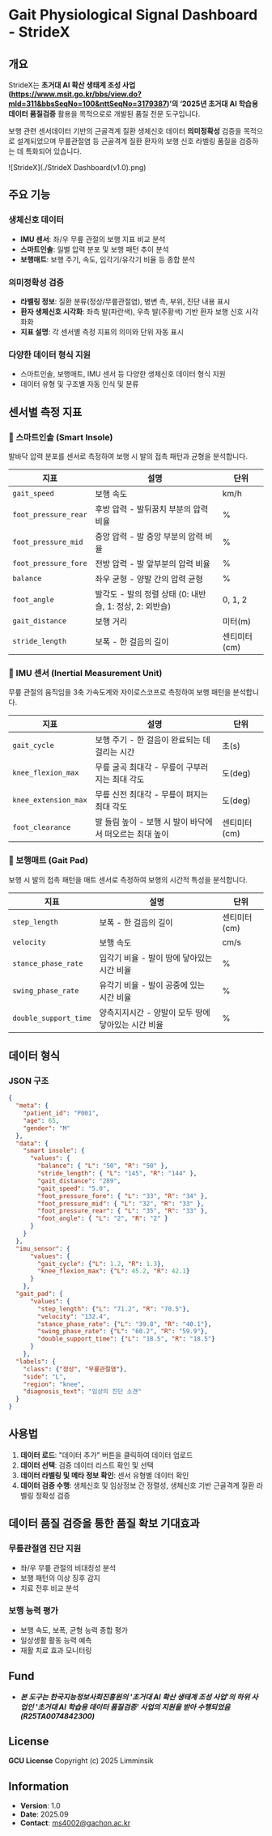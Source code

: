 # Gait Physiological Signal Dashboard - StrideX

## 개요

StrideX는 **초거대 AI 확산 생태계 조성 사업(https://www.msit.go.kr/bbs/view.do?mId=311&bbsSeqNo=100&nttSeqNo=3179387)’의 ‘2025년 초거대 AI 학습용 데이터 품질검증** 활용을 목적으로로 개발된 품질 전문 도구입니다.

보행 관련 센서데이터 기반의 근골격계 질환 생체신호 데이터 **의미정확성** 검증을 목적으로 설계되었으며 무릎관절염 등 근골격계 질환 환자의 보행 신호 라벨링 품질을 검증하는 데 특화되어 있습니다.


![StrideX](./StrideX Dashboard(v1.0).png) 


## 주요 기능

### 생체신호 데이터
- **IMU 센서**: 좌/우 무릎 관절의 보행 지표 비교 분석
- **스마트인솔**: 일별 압력 분포 및 보행 패턴 추이 분석  
- **보행매트**: 보행 주기, 속도, 입각기/유각기 비율 등 종합 분석

### 의미정확성 검증
- **라벨링 정보**: 질환 분류(정상/무릎관절염), 병변 측, 부위, 진단 내용 표시
- **환자 생체신호 시각화**: 좌측 발(파란색), 우측 발(주황색) 기반 환자 보행 신호 시각화화
- **지표 설명**: 각 센서별 측정 지표의 의미와 단위 자동 표시

### 다양한 데이터 형식 지원
- 스마트인솔, 보행매트, IMU 센서 등 다양한 생체신호 데이터 형식 지원
- 데이터 유형 및 구조별 자동 인식 및 분류

## 센서별 측정 지표
### 👟 스마트인솔 (Smart Insole)
발바닥 압력 분포를 센서로 측정하여 보행 시 발의 접촉 패턴과 균형을 분석합니다.

| 지표 | 설명 | 단위 |
|------|------|------|
| `gait_speed` | 보행 속도 | km/h |
| `foot_pressure_rear` | 후방 압력 - 발뒤꿈치 부분의 압력 비율 | % |
| `foot_pressure_mid` | 중앙 압력 - 발 중앙 부분의 압력 비율 | % |
| `foot_pressure_fore` | 전방 압력 - 발 앞부분의 압력 비율 | % |
| `balance` | 좌우 균형 - 양발 간의 압력 균형 | % |
| `foot_angle` | 발각도 - 발의 정렬 상태 (0: 내반슬, 1: 정상, 2: 외반슬) | 0, 1, 2 |
| `gait_distance` | 보행 거리 | 미터(m) |
| `stride_length` | 보폭 - 한 걸음의 길이 | 센티미터(cm) |

### 🦵 IMU 센서 (Inertial Measurement Unit)
무릎 관절의 움직임을 3축 가속도계와 자이로스코프로 측정하여 보행 패턴을 분석합니다.

| 지표 | 설명 | 단위 |
|------|------|------|
| `gait_cycle` | 보행 주기 - 한 걸음이 완료되는 데 걸리는 시간 | 초(s) |
| `knee_flexion_max` | 무릎 굴곡 최대각 - 무릎이 구부러지는 최대 각도 | 도(deg) |
| `knee_extension_max` | 무릎 신전 최대각 - 무릎이 펴지는 최대 각도 | 도(deg) |
| `foot_clearance` | 발 들림 높이 - 보행 시 발이 바닥에서 떠오르는 최대 높이 | 센티미터(cm) |

### 🚶 보행매트 (Gait Pad)
보행 시 발의 접촉 패턴을 매트 센서로 측정하여 보행의 시간적 특성을 분석합니다.

| 지표 | 설명 | 단위 |
|------|------|------|
| `step_length` | 보폭 - 한 걸음의 길이 | 센티미터(cm) |
| `velocity` | 보행 속도 | cm/s |
| `stance_phase_rate` | 입각기 비율 - 발이 땅에 닿아있는 시간 비율 | % |
| `swing_phase_rate` | 유각기 비율 - 발이 공중에 있는 시간 비율 | % |
| `double_support_time` | 양측지지시간 - 양발이 모두 땅에 닿아있는 시간 비율 | % |

## 데이터 형식

### JSON 구조
```json
{
  "meta": {
    "patient_id": "P001",
    "age": 65,
    "gender": "M"
  },
  "data": {
    "smart insole": {
      "values": {
        "balance": { "L": "50", "R": "50" },
        "stride_length": { "L": "145", "R": "144" },
        "gait_distance": "289",
        "gait_speed": "5.0",
        "foot_pressure_fore": { "L": "33", "R": "34" },
        "foot_pressure_mid": { "L": "32", "R": "33" },
        "foot_pressure_rear": { "L": "35", "R": "33" },
        "foot_angle": { "L": "2", "R": "2" }
      }
    }
  },
  "imu_sensor": {
      "values": {
        "gait_cycle": {"L": 1.2, "R": 1.3},
        "knee_flexion_max": {"L": 45.2, "R": 42.1}
      }
    },
  "gait_pad": {
      "values": {
        "step_length": {"L": "71.2", "R": "70.5"},
        "velocity": "132.4",
        "stance_phase_rate": {"L": "39.8", "R": "40.1"},
        "swing_phase_rate": {"L": "60.2", "R": "59.9"},
        "double_support_time": {"L": "18.5", "R": "18.5"}
      }
    },
  "labels": {
    "class": {"정상", "무릎관절염"},
    "side": "L",
    "region": "knee",
    "diagnosis_text": "임상의 진단 소견"
  }
}
```

## 사용법

1. **데이터 로드**: "데이터 추가" 버튼을 클릭하여 데이터 업로드
2. **데이터 선택**: 검증 데이터 리스트 확인 및 선택
3. **데이터 라벨링 및 메타 정보 확인**: 센서 유형별 데이터 확인
4. **데이터 검증 수행**: 생체신호 및 임상정보 간 정렬성, 생체신호 기반 근골격계 질환 라벨링 정확성 검증


## 데이터 품질 검증을 통한 품질 확보 기대효과

### 무릎관절염 진단 지원
- 좌/우 무릎 관절의 비대칭성 분석
- 보행 패턴의 이상 징후 감지
- 치료 전후 비교 분석

### 보행 능력 평가
- 보행 속도, 보폭, 균형 능력 종합 평가
- 일상생활 활동 능력 예측
- 재활 치료 효과 모니터링

## Fund

- ***본 도구는 한국지능정보사회진흥원의 '초거대 AI 확산 생태계 조성 사업'의 하위 사업인 '초거대 AI 학습용 데이터 품질검증' 사업의 지원을 받아 수행되었음(R25TA0074842300)***

## License

**GCU License**  Copyright (c) 2025 Limminsik

## Information

- **Version**: 1.0
- **Date**: 2025.09
- **Contact**: ms4002@gachon.ac.kr